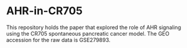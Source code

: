 # AHR-in-CR705
This repository holds the paper that explored the role of AHR signaling using the CR705 spontaneous pancreatic cancer model. The GEO accession for the raw data is GSE279893.
